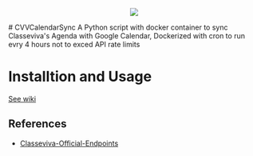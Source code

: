 
<p align="center">
  <img src="https://github.com/LucaCraft89/CVVCalendarSync/blob/main/banner.png?raw=truet"/>
</p>
# CVVCalendarSync
A Python script with docker container to sync Classeviva's Agenda with Google Calendar, Dockerized with cron to run evry 4 hours not to exced API rate limits

# Installtion and Usage
[See wiki](https://github.com/LucaCraft89/CVVCalendarSync/wiki/Installation)

## References
- [Classeviva-Official-Endpoints](https://github.com/Lioydiano/Classeviva-Official-Endpoints) 
